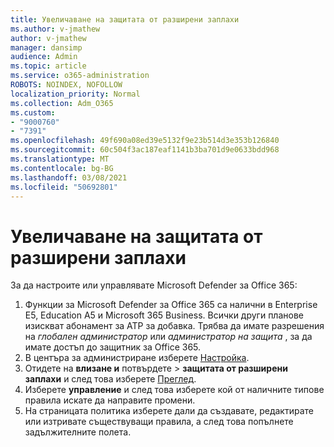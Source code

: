 ```yaml
---
title: Увеличаване на защитата от разширени заплахи
ms.author: v-jmathew
author: v-jmathew
manager: dansimp
audience: Admin
ms.topic: article
ms.service: o365-administration
ROBOTS: NOINDEX, NOFOLLOW
localization_priority: Normal
ms.collection: Adm_O365
ms.custom:
- "9000760"
- "7391"
ms.openlocfilehash: 49f690a08ed39e5132f9e23b514d3e353b126840
ms.sourcegitcommit: 60c504f3ac187eaf1141b3ba701d9e0633bdd968
ms.translationtype: MT
ms.contentlocale: bg-BG
ms.lasthandoff: 03/08/2021
ms.locfileid: "50692801"
---
```

# <a name="increase-protection-from-advanced-threats"></a>Увеличаване на защитата от разширени заплахи

За да настроите или управлявате Microsoft Defender за Office 365:

1. Функции за Microsoft Defender за Office 365 са налични в Enterprise E5, Education A5 и Microsoft 365 Business. Всички други планове изискват абонамент за ATP за добавка. Трябва да имате разрешения на *глобален администратор* или *администратор на защита* , за да имате достъп до защитник за Office 365.
2. В центъра за администриране изберете [Настройка](https://go.microsoft.com/fwlink/p/?linkid=2075721).
3. Отидете на **влизане и** потвърдете  >  **защитата от разширени заплахи** и след това изберете [Преглед](https://go.microsoft.com/fwlink/?linkid=2109302).
4. Изберете **управление** и след това изберете кой от наличните типове правила искате да направите промени.
5. На страницата политика изберете дали да създавате, редактирате или изтривате съществуващи правила, а след това попълнете задължителните полета.
